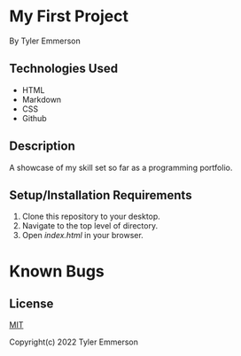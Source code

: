 # My First Project
By Tyler Emmerson

## Technologies Used

* HTML
* Markdown
* CSS
* Github

## Description 

A showcase of my skill set so far as a programming portfolio.

## Setup/Installation Requirements

1. Clone this repository to your desktop.
2. Navigate to the top level of directory.
3. Open *index.html* in your browser.

# Known Bugs


## License
<p><a href="LICENSE.txt">MIT</a></p>
Copyright(c) 2022 Tyler Emmerson